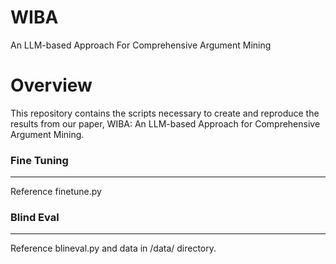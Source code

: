 # $\text{WIBA}$
 $\text{An LLM-based Approach For Comprehensive Argument Mining}$

 
Overview
=============
This repository contains the scripts necessary to create and reproduce the results from our paper, WIBA: An LLM-based Approach for Comprehensive Argument Mining.


### Fine Tuning
-------------
Reference finetune.py

### Blind Eval
-------------
Reference blineval.py and data in /data/ directory.




